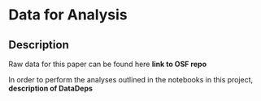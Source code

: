 # Data for Analysis

## Description

Raw data for this paper can be found here **link to OSF repo**

In order to perform the analyses outlined in the notebooks in this project,
**description of DataDeps**

